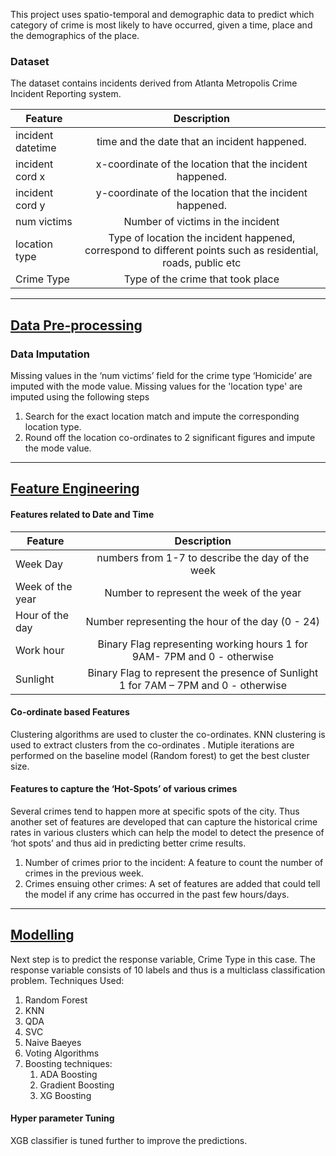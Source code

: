 This project uses spatio-temporal and demographic data to predict which category of crime is most likely to have occurred, given a time, place and the demographics of the place. 

### Dataset
The dataset contains incidents derived from Atlanta Metropolis Crime Incident Reporting system.

|Feature|Description
| ------------- |:-------------:|
|incident datetime | time and the date that an incident happened.
|incident cord x |x-coordinate of the location that the incident happened.
|incident cord y |y-coordinate of the location that the incident happened.
|num victims |Number of victims in the incident
|location type |Type of location the incident happened, correspond to different points such as residential, roads, public etc
|Crime Type |Type of the crime that took place

***
## [Data Pre-processing](https://github.com/siddhantmaharana/atlanta-crime-prediction/blob/master/Data_Preprocessing.ipynb) 


### Data Imputation

Missing values in the ‘num victims’ field for the crime type ‘Homicide’ are imputed with the mode value.
Missing values for the 'location type' are imputed using the following steps
1. Search for the exact location match and impute the corresponding location type. 
2. Round off the location co-ordinates to 2 significant figures and impute the mode value.

***
## [Feature Engineering](https://github.com/siddhantmaharana/atlanta-crime-prediction/blob/master/Feature_Engineering.ipynb)

#### Features related to Date and Time

|Feature|Description
| ------------- |:-------------:|
|Week Day|numbers from 1-7 to describe the day of the week
|Week of the year| Number to represent the week of the year
|Hour of the day |Number representing the hour of the day (0 - 24)
|Work hour |Binary Flag representing working hours 1 for 9AM- 7PM and 0 - otherwise
|Sunlight|Binary Flag to represent the presence of Sunlight 1 for 7AM – 7PM and  0 - otherwise

#### Co-ordinate based Features
Clustering algorithms are used to cluster the co-ordinates.
KNN clustering is used to extract clusters from the co-ordinates . Mutiple iterations are performed on the baseline model (Random forest) to get the best cluster size.

#### Features to capture the ‘Hot-Spots’ of various crimes
Several crimes tend to happen more at specific spots of the city. Thus another set of features are developed that can capture the historical crime rates in various clusters which can help the model to detect the presence of ‘hot spots’ and thus aid in predicting better crime results.
1. Number of crimes prior to the incident: A feature to count the number of crimes in the previous week.
2. Crimes ensuing other crimes: A set of features are added that could tell the model if any crime has occurred in the past few hours/days.

***
## [Modelling](https://github.com/siddhantmaharana/atlanta-crime-prediction/blob/master/Modelling.ipynb)

Next step is to predict the response variable, Crime Type in this case.
The response variable consists of 10 labels and thus is a multiclass classification problem. Techniques Used:
1. Random Forest
2. KNN
3. QDA
4. SVC
5. Naive Baeyes
6. Voting Algorithms
7. Boosting techniques:
	1. ADA Boosting
	2. Gradient Boosting
	3. XG Boosting

#### Hyper parameter Tuning
XGB classifier is tuned further to improve the predictions.

